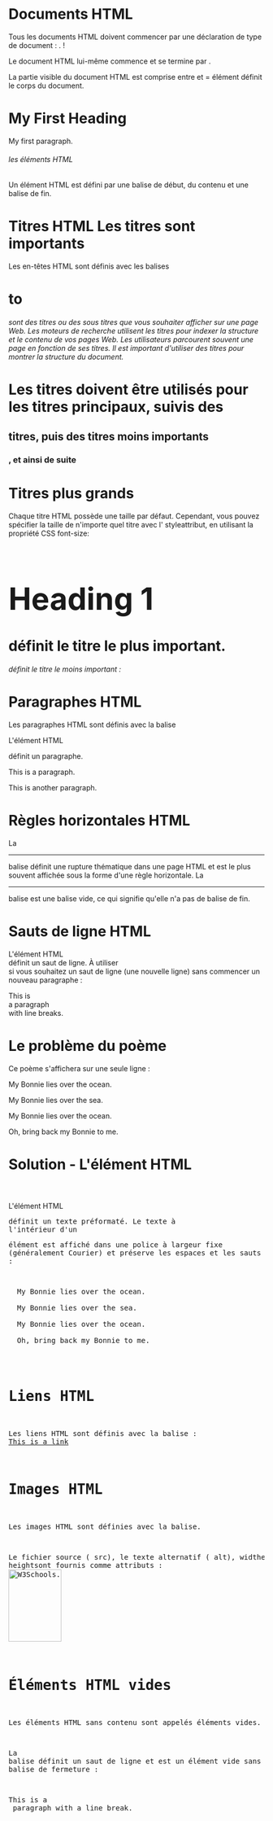 # Documents HTML
Tous les documents HTML doivent commencer par une déclaration de type de document : <!DOCTYPE html>.  !

Le document HTML lui-même commence <html>et se termine par </html>.

La partie visible du document HTML est comprise entre <body>et </body> = élément définit le corps du document.

<!DOCTYPE html>
<html>
<body>

<h1>My First Heading</h1>
<p>My first paragraph.</p>

</body>
</html>

   ###### les éléments HTML ##########
Un élément HTML est défini par une balise de début, du contenu et une balise de fin.


# Titres HTML Les titres sont importants
Les en-têtes HTML sont définis avec les balises <h1>to <h6> sont des titres ou des sous titres que vous souhaiter afficher sur une page Web.
Les moteurs de recherche utilisent les titres pour indexer la structure et le contenu de vos pages Web.
Les utilisateurs parcourent souvent une page en fonction de ses titres. Il est important d'utiliser des titres pour montrer la structure du document.
<h1>Les titres doivent être utilisés pour les titres principaux, suivis des <h2>titres, puis des titres moins importants <h3>, et ainsi de suite

# Titres plus grands
Chaque titre HTML possède une taille par défaut. Cependant, vous pouvez spécifier la taille de n'importe quel titre avec l' styleattribut, en utilisant la propriété CSS font-size:
<h1 style="font-size:60px;">Heading 1</h1>

<h1>définit le titre le plus important. 
<h6>définit le titre le moins important :

# Paragraphes HTML
Les paragraphes HTML sont définis avec la balise <p> 
L'élément HTML <p> définit un paragraphe.
<p>This is a paragraph.</p>
<p>This is another paragraph.</p>

# Règles horizontales HTML
La <hr> balise définit une rupture thématique dans une page HTML et est le plus souvent affichée sous la forme d'une règle horizontale.
La <hr> balise est une balise vide, ce qui signifie qu'elle n'a pas de balise de fin.
# Sauts de ligne HTML
L'élément HTML <br>définit un saut de ligne.
À utiliser <br>si vous souhaitez un saut de ligne (une nouvelle ligne) sans commencer un nouveau paragraphe :
<p>This is<br>a paragraph<br>with line breaks.</p>

# Le problème du poème
Ce poème s'affichera sur une seule ligne :
<p>
  My Bonnie lies over the ocean.

  My Bonnie lies over the sea.

  My Bonnie lies over the ocean.

  Oh, bring back my Bonnie to me.
</p>

# Solution - L'élément HTML <pre>
L'élément HTML  <pre>définit un texte préformaté.
Le texte à l'intérieur d'un <pre>élément est affiché dans une police à largeur fixe (généralement Courier) et préserve les espaces et les sauts de ligne :

<pre>
  My Bonnie lies over the ocean.

  My Bonnie lies over the sea.

  My Bonnie lies over the ocean.

  Oh, bring back my Bonnie to me.
</pre>


# Liens HTML
Les liens HTML sont définis avec la <a>balise :
<a href="https://www.w3schools.com">This is a link</a>


# Images HTML
Les images HTML sont définies avec la <img>balise.

Le fichier source ( src), le texte alternatif ( alt), widthet heightsont fournis comme attributs :
<img src="w3schools.jpg" alt="W3Schools.com" width="104" height="142">

# Éléments HTML vides
Les éléments HTML sans contenu sont appelés éléments vides.

La <br>balise définit un saut de ligne et est un élément vide sans balise de fermeture :
<p>This is a <br> paragraph with a line break.</p